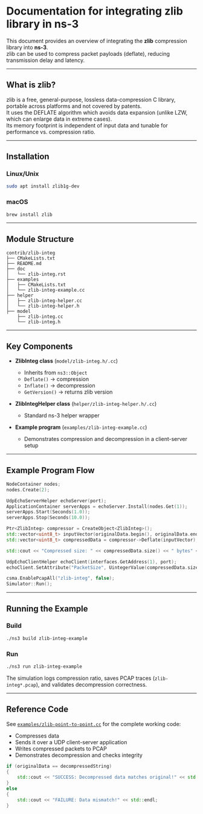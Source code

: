 # Documentation for integrating zlib library in ns-3

This document provides an overview of integrating the **zlib** compression library into **ns-3**.  
zlib can be used to compress packet payloads (deflate), reducing transmission delay and latency.

---

## What is zlib?

zlib is a free, general-purpose, lossless data-compression C library, portable across platforms and not covered by patents.  
It uses the DEFLATE algorithm which avoids data expansion (unlike LZW, which can enlarge data in extreme cases).  
Its memory footprint is independent of input data and tunable for performance vs. compression ratio.

---

## Installation

### Linux/Unix
```bash
sudo apt install zlib1g-dev
````

### macOS

```bash
brew install zlib
```

---

## Module Structure

```
contrib/zlib-integ
├── CMakeLists.txt
├── README.md
├── doc
│   └── zlib-integ.rst
├── examples
│   ├── CMakeLists.txt
│   └── zlib-integ-example.cc
├── helper
│   ├── zlib-integ-helper.cc
│   └── zlib-integ-helper.h
├── model
    ├── zlib-integ.cc
    └── zlib-integ.h
```

---

## Key Components

* **ZlibInteg class** (`model/zlib-integ.h/.cc`)

  * Inherits from `ns3::Object`
  * `Deflate()` → compression
  * `Inflate()` → decompression
  * `GetVersion()` → returns zlib version

* **ZlibIntegHelper class** (`helper/zlib-integ-helper.h/.cc`)

  * Standard ns-3 helper wrapper

* **Example program** (`examples/zlib-integ-example.cc`)

  * Demonstrates compression and decompression in a client-server setup

---

## Example Program Flow

```cpp
NodeContainer nodes;
nodes.Create(2);

UdpEchoServerHelper echoServer(port);
ApplicationContainer serverApps = echoServer.Install(nodes.Get(1));
serverApps.Start(Seconds(1.0));
serverApps.Stop(Seconds(10.0));

Ptr<ZlibInteg> compressor = CreateObject<ZlibInteg>();
std::vector<uint8_t> inputVector(originalData.begin(), originalData.end());
std::vector<uint8_t> compressedData = compressor->Deflate(inputVector);

std::cout << "Compressed size: " << compressedData.size() << " bytes" << std::endl;

UdpEchoClientHelper echoClient(interfaces.GetAddress(1), port);
echoClient.SetAttribute("PacketSize", UintegerValue(compressedData.size()));

csma.EnablePcapAll("zlib-integ", false);
Simulator::Run();
```

---

## Running the Example

### Build

```bash
./ns3 build zlib-integ-example
```

### Run

```bash
./ns3 run zlib-integ-example
```

The simulation logs compression ratio, saves PCAP traces (`zlib-integ*.pcap`), and validates decompression correctness.

---

## Reference Code

See [`examples/zlib-point-to-point.cc`](examples/zlib-point-to-point.cc) for the complete working code:

* Compresses data
* Sends it over a UDP client-server application
* Writes compressed packets to PCAP
* Demonstrates decompression and checks integrity

```cpp
if (originalData == decompressedString)
{
    std::cout << "SUCCESS: Decompressed data matches original!" << std::endl;
}
else
{
    std::cout << "FAILURE: Data mismatch!" << std::endl;
}
```

